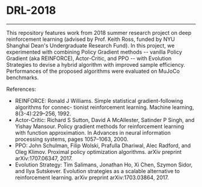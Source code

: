 # DRL-2018
------------
This repository features work from 2018 summer research project on deep reinforcement learning (advised by Prof. Keith Ross, funded by NYU Shanghai Dean's Undergraduate Research Fund). In this project, we experimented with combining Policy Gradient methods -- vanilla Policy Gradient (aka REINFORCE), Actor-Critic, and PPO --  with Evolution Strategies to devise a hybrid algorithm with improved sample efficiency. Performances of the proposed algorithms were evaluated on MuJoCo benchmarks.

References:
* REINFORCE: Ronald J Williams. Simple statistical gradient-following algorithms for connec- tionist reinforcement learning. Machine learning, 8(3-4):229–256, 1992.
* Actor-Critic: Richard S Sutton, David A McAllester, Satinder P Singh, and Yishay Mansour. Policy gradient methods for reinforcement learning with function approximation. In Advances in neural information processing systems, pages 1057–1063, 2000.
* PPO: John Schulman, Filip Wolski, Prafulla Dhariwal, Alec Radford, and Oleg Klimov. Proximal policy optimization algorithms. arXiv preprint arXiv:1707.06347, 2017.
* Evolution Strategy: Tim Salimans, Jonathan Ho, Xi Chen, Szymon Sidor, and Ilya Sutskever. Evolution strategies as a scalable alternative to reinforcement learning. arXiv preprint arXiv:1703.03864, 2017.
